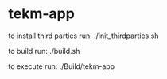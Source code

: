 
# tekm-app

to install third parties run:
./init_thirdparties.sh

to build run: 
./build.sh

to execute run:
./Build/tekm-app


